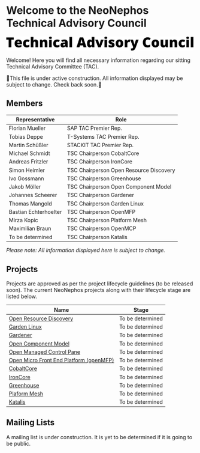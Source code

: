 # Welcome to the NeoNephos Technical Advisory Council

<img src="../assets/tac_logo.png" alt="TAC Logo" width="500"/> 

Welcome! Here you will find all necessary information regarding our sitting Technical Advisory Committee (TAC).

🚧This file is under active construction. All information displayed may be subject to change. Check back soon.🚧

## Members

|Representative|Role|
|---|---|
| Florian Mueller  | SAP TAC Premier Rep.  |
| Tobias Deppe  | T-Systems TAC Premier Rep.  |
| Martin Schüßler  | STACKIT TAC Premier Rep.  |
| Michael Schmidt        | TSC Chairperson CobaltCore                |
| Andreas Fritzler       | TSC Chairperson IronCore                  |
| Simon Heimler          | TSC Chairperson Open Resource Discovery   |
| Ivo Gossmann           | TSC Chairperson Greenhouse                |
| Jakob Möller           | TSC Chairperson Open Component Model      |
| Johannes Scheerer      | TSC Chairperson Gardener                  |
| Thomas Mangold         | TSC Chairperson Garden Linux              |
| Bastian Echterhoelter  | TSC Chairperson OpenMFP                   |
| Mirza Kopic            | TSC Chairperson Platform Mesh             |
| Maximilian Braun       | TSC Chairperson OpenMCP                   |
| To be determined       | TSC Chairperson Katalis                   |

*Please note: All information displayed here is subject to change.*

## Projects

Projects are approved as per the project lifecycle guidelines (to be released soon). The current NeoNephos projects along with their lifecycle stage are listed below.

|Name|Stage|
|---|---|
|[Open Resource Discovery](https://github.com/open-resource-discovery/specification) |To be determined| 
|[Garden Linux](https://github.com/gardenlinux/)|To be determined| 
|[Gardener](https://github.com/gardener/)|To be determined| 
|[Open Component Model](https://github.com/open-component-model/)|To be determined| 
|[Open Managed Control Pane](https://github.com/openmcp-project)|To be determined| 
|[Open Micro Front End Platform (openMFP)](https://github.com/openmfp)|To be determined| 
|[CobaltCore](https://github.com/cobaltcore-dev)|To be determined| 
|[IronCore](https://github.com/ironcore-dev) |To be determined| 
|[Greenhouse](https://github.com/cloudoperators) |To be determined| 
|[Plaform Mesh](https://github.com/platform-mesh) |To be determined| 
|[Katalis](https://github.com/telekom/NeoNephos-Katalis) |To be determined| 

## Mailing Lists

A mailing list is under construction. It is yet to be determined if it is going to be public.
